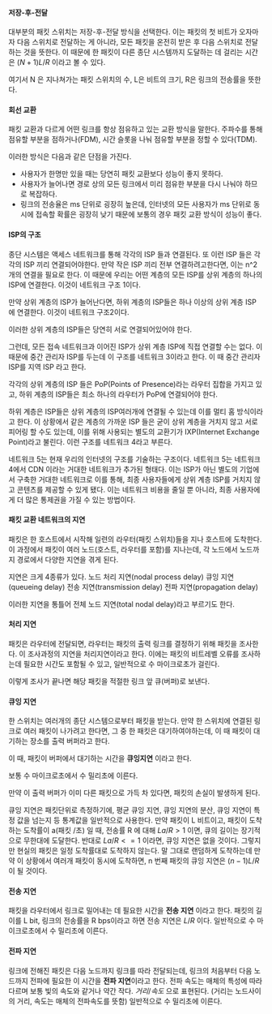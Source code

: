 
#### 저장-후-전달
대부분의 패킷 스위치는 저장-후-전달 방식을 선택한다.
이는 패킷의 첫 비트가 오자마자 다음 스위치로 전달하는 게 아니라, 모든 패킷을 온전히 받은 후 다음 스위치로 전달하는 것을 뜻한다.
이 때문에 한 패킷이 다른 종단 시스템까지 도달하는 데 걸리는 시간은 $(N + 1)L / R$ 이라고 볼 수 있다.

여기서 N 은 지나쳐가는 패킷 스위치의 수, L은 비트의 크기, R은 링크의 전송률을 뜻한다.

#### 회선 교환
패킷 교환과 다르게 어떤 링크를 항상 점유하고 있는 교환 방식을 말한다. 주파수를 통해 점유할 부분을 점하거나(FDM), 시간 슬롯을 나눠 점유할 부분을 정할 수 있다(TDM).

이러한 방식은 다음과 같은 단점을 가진다.
- 사용자가 한명만 있을 때는 당연히 패킷 교환보다 성능이 좋지 못하다.
- 사용자가 늘어나면 경로 상의 모든 링크에서 미리 점유한 부분을 다시 나눠야 하므로 복잡하다.
- 링크의 전송율은 ms 단위로 굉장히 높은데, 인터넷의 모든 사용자가 ms 단위로 동시에 접속할 확률은 굉장히 낮기 때문에 보통의 경우 패킷 교환 방식이 성능이 좋다.

#### ISP의 구조
종단 시스템은 액세스 네트워크를 통해 각각의 ISP 들과 연결된다.
또 이런 ISP 들은 각각의 ISP 끼리 연결되어야한다.
만약 작은 ISP 끼리 전부 연결하려고한다면, 이는 n^2 개의 연결을 필요로 한다.
이 때문에 우리는 어떤 계층의 모든 ISP를 상위 계층의 하나의 ISP에 연결한다.
이것이 네트워크 구조 1이다.

만약 상위 계층의 ISP가 늘어난다면, 하위 계층의 ISP들은 하나 이상의 상위 계층 ISP 에 연결한다. 
이것이 네트워크 구조2이다.

이러한 상위 계층의 ISP들은 당연히 서로 연결되어있어야 한다.

그런데, 모든 접속 네트워크과 이어진 ISP가 상위 계층 ISP에 직접 연결할 수는 없다.
이 때문에 중간 관리자 ISP를 두는데 이 구조를 네트워크 3이라고 한다.
이 때 중간 관리자 ISP를 지역 ISP 라고 한다.

각각의 상위 계층의 ISP 들은 PoP(Points of Presence)라는 라우터 집합을 가지고 있고, 하위 계층의 ISP들은 최소 하나의 라우터가 PoP에 연결되어야 한다.

하위 계층은 ISP들은 상위 계층의 ISP여러개에 연결될 수 있는데 이를 멀티 홈 방식이라고 한다.
이 상황에서 같은 계층의 가까운 ISP 들은 굳이 상위 계층을 거치지 않고 서로 피어링 할 수도 있는데, 이를 위해 사용되는 별도의 교환기가 IXP(Internet Exchange Point)라고 불린다.
이런 구조를 네트워크 4라고 부른다.

네트워크 5는 현재 우리의 인터넷의 구조를 기술하는 구조이다.
네트워크 5는 네트워크 4에서 CDN 이라는 거대한 네트워크가 추가된 형태다.
이는 ISP가 아닌 별도의 기업에서 구축한 거대한 네트워크로 이를 통해, 최종 사용자들에게 상위 계층 ISP를 거치지 않고 콘텐츠를 제공할 수 있게 됐다.
이는 네트워크 비용을 줄일 뿐 아니라, 최종 사용자에게 더 많은 통제권을 가질 수 있는 방법이다.

#### 패킷 교환 네트워크의 지연

패킷은 한 호스트에서 시작해 일련의 라우터(패킷 스위치)들을 지나 호스트에 도착한다.
이 과정에서 패킷이 여러 노드(호스트, 라우터를 포함)를 지나는데, 각 노드에서 노드까지 경로에서 다양한 지연을 겪게 된다.

지연은 크게 4종류가 있다.
노드 처리 지연(nodal process delay)
큐잉 지연(queueing delay)
전송 지연(transmission delay)
전파 지연(propagation delay)

이러한 지연을 통틀어 전체 노드 지연(total nodal delay)라고 부르기도 한다.

#### 처리 지연
패킷은 라우터에 전달되면, 라우터는 패킷의 출력 링크를 결정하기 위해 패킷을 조사한다.
이 조사과정의 지연을 처리지연이라고 한다.
이에는 패킷의 비트레벨 오류를 조사하는데 필요한 시간도 포함될 수 있고, 일반적으로 수 마이크로초가 걸린다.

이렇게 조사가 끝나면 해당 패킷을 적절한 링크 앞 큐(버퍼)로 보낸다.

#### 큐잉 지연
한 스위치는 여러개의 종단 시스템으로부터 패킷을 받는다.
만약 한 스위치에 연결된 링크로 여러 패킷이 나가려고 한다면, 그 중 한 패킷은 대기하여야하는데, 이 때 패킷이 대기하는 장소를 출력 버퍼라고 한다.

이 때, 패킷이 버퍼에서 대기하는 시간을 **큐잉지연** 이라고 한다.

보통 수 마이크로초에서 수 밀리초에 이른다.

만약 이 출력 버퍼가 이미 다른 패킷으로 가득 차 있다면, 패킷의 손실이 발생하게 된다.

큐잉 지연은 패킷단위로 측정하기에, 평균 큐잉 지연, 큐잉 지연의 분산, 큐잉 지연이 특정 값을 넘는지 등 통계값을 일반적으로 사용한다.
만약 패킷이 L 비트이고, 패킷이 도착하는 도착률이 a(패킷 /초) 일 때, 전송률 R 에 대해
$La/R > 1$ 이면, 큐의 길이는 장기적으로 무한대에 도달한다.
반대로 $La/R <=1$ 이라면, 큐잉 지연은 없을 것이다.
그렇지만 현실의 패킷은 일정 도착률대로 도착하지 않는다.
말 그대로 랜덤하게 도착하는데 만약 이 상황에서 여러개 패킷이 동시에 도착하면, n 번째 패킷의 큐잉 지연은
$(n -1) L/R$ 이 될 것이다.


#### 전송 지연
패킷을 라우터에서 링크로 밀어내는 데 필요한 시간을 **전송 지연** 이라고 한다.
패킷의 길이를 L bit, 링크의 전송률을 R bps이라고 하면 전송 지연은 $L/R$ 이다.
일반적으로 수 마이크로초에서 수 밀리초에 이른다.

#### 전파 지연
링크에 전해진 패킷은 다음 노드까지 링크를 따라 전달되는데, 링크의 처음부터 다음 노드까지 전파에 필요한 이 시간을 **전파 지연**이라고 한다.
전파 속도는 매체의 특성에 따라 다르며 보통 빛의 속도와 같거나 약간 작다.
$거리 / 속도$ 으로 표현된다. (거리는 노드사이의 거리, 속도는 매체의 전파속도를 뜻함)
일반적으로 수 밀리초에 이른다.

